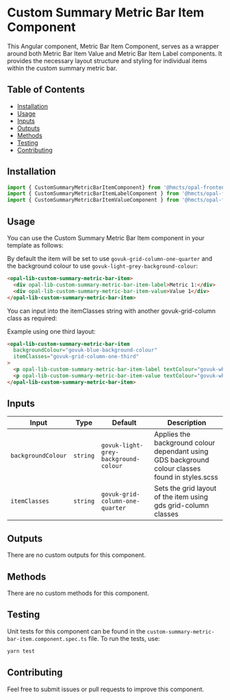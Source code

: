 # Custom Summary Metric Bar Item Component

This Angular component, Metric Bar Item Component, serves as a wrapper around both Metric Bar Item Value and Metric Bar Item Label components. It provides the necessary layout structure and styling for individual items within the custom summary metric bar.

## Table of Contents

- [Installation](#installation)
- [Usage](#usage)
- [Inputs](#inputs)
- [Outputs](#outputs)
- [Methods](#methods)
- [Testing](#testing)
- [Contributing](#contributing)

## Installation

````typescript
import { CustomSummaryMetricBarItemComponent} from '@hmcts/opal-frontend-common/components/custom/custom-summary-metric-bar/custom-summary-metric-bar-item'
import { CustomSummaryMetricBarItemLabelComponent } from '@hmcts/opal-frontend-common/components/custom/custom-summary-metric-bar/custom-summary-metric-bar-item/custom-summary-metric-bar-item-label';
import { CustomSummaryMetricBarItemValueComponent } from '@hmcts/opal-frontend-common/components/custom/custom-summary-metric-bar/custom-summary-metric-bar-item/custom-summary-metric-bar-item-value';```
````

## Usage

You can use the Custom Summary Metric Bar Item component in your template as follows:

By default the item will be set to use `govuk-grid-column-one-quarter` and the background colour to use `govuk-light-grey-background-colour`:

```html
<opal-lib-custom-summary-metric-bar-item>
  <div opal-lib-custom-summary-metric-bar-item-label>Metric 1:</div>
  <div opal-lib-custom-summary-metric-bar-item-value>Value 1</div>
</opal-lib-custom-summary-metric-bar-item>
```

You can input into the itemClasses string with another govuk-grid-column class as required:

Example using one third layout:

```html
<opal-lib-custom-summary-metric-bar-item
  backgroundColour="govuk-blue-background-colour"
  itemClasses="govuk-grid-column-one-third"
>
  <p opal-lib-custom-summary-metric-bar-item-label textColour="govuk-white-text-colour">Metric 1:</p>
  <p opal-lib-custom-summary-metric-bar-item-value textColour="govuk-white-text-colour">Value 1</p>
</opal-lib-custom-summary-metric-bar-item>
```

## Inputs

| Input              | Type     | Default                              | Description                                                                                      |
| ------------------ | -------- | ------------------------------------ | ------------------------------------------------------------------------------------------------ |
| `backgroundColour` | `string` | `govuk-light-grey-background-colour` | Applies the background colour dependant using GDS background colour classes found in styles.scss |
| `itemClasses`      | `string` | `govuk-grid-column-one-quarter`      | Sets the grid layout of the item using gds grid-column classes                                   |

## Outputs

There are no custom outputs for this component.

## Methods

There are no custom methods for this component.

## Testing

Unit tests for this component can be found in the `custom-summary-metric-bar-item.component.spec.ts` file. To run the tests, use:

```bash
yarn test
```

## Contributing

Feel free to submit issues or pull requests to improve this component.
